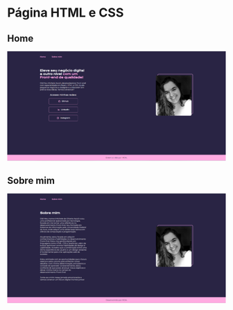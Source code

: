 # Página HTML e CSS
## Home
![Resultado](https://github.com/micheleascoli/HTML5-e-CSS/blob/main/portfolio-projeto-2/Resultado-page-home.png)
## Sobre mim
![Resultado](https://github.com/micheleascoli/HTML5-e-CSS/blob/main/portfolio-projeto-2/Resultado-page-about.png)